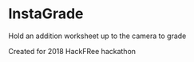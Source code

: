 # InstaGrade
Hold an addition worksheet up to the camera to grade

Created for 2018 HackFRee hackathon

